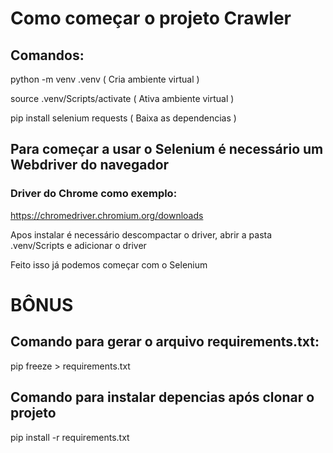 # Como começar o projeto Crawler

## Comandos:

python -m venv .venv ( Cria ambiente virtual )

source .venv/Scripts/activate ( Ativa ambiente virtual )

pip install selenium requests ( Baixa as dependencias )

## Para começar a usar o Selenium é necessário um Webdriver do navegador

### Driver do Chrome como exemplo:

https://chromedriver.chromium.org/downloads

Apos instalar é necessário descompactar o driver, abrir a pasta .venv/Scripts e adicionar o driver

Feito isso já podemos começar com o Selenium

# BÔNUS

## Comando para gerar o arquivo requirements.txt:

pip freeze > requirements.txt

## Comando para instalar depencias após clonar o projeto

pip install -r requirements.txt
